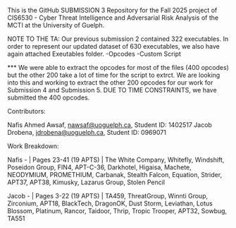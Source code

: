 This is the GitHub SUBMISSION 3 Repository for the Fall 2025 project of CIS6530 - Cyber Threat Intelligence and Adversarial Risk Analysis of the MCTI at the University of Guelph.

NOTE TO THE TA: 
Our previous submission 2 contained 322 executables. In order to represent our updated dataset of 630 executables, we also have again attached Exeutables folder.
-Opcodes
-Custom Script

*** We were able to extract the opcodes for most of the files (400 opcodes) but the other 200 take a lot of time for the script to extrct. We are looking into this and working to extract the other 200 opcodes for our work for Submission 4 and Submission 5.
DUE TO TIME CONSTRAINTS, we have submitted the 400 opcodes.

Contributors:

Nafis Ahmed Awsaf, nawsaf@uoguelph.ca, Student ID: 1402517 Jacob Drobena, jdrobena@uoguelph.ca, Student ID: 0969071

Work Breakdown:

Nafis - | Pages 23-41 (19 APTS) | The White Company, Whitefly, Windshift, Poseidon Group, FIN4, APT-C-36, Darkhotel, Higaisa, Machete, NEODYMIUM, PROMETHIUM, Carbanak, Stealth Falcon, Equation, Strider, APT37, APT38, Kimusky, Lazarus Group, Stolen Pencil

Jacob - | Pages 3-22 (19 APTS) | TA459, ThreatGroup, Winnti Group, Zirconium, APT18, BlackTech, DragonOK, Dust Storm, Leviathan, Lotus Blossom, Platinum, Rancor, Taidoor, Thrip, Tropic Trooper, APT32, Sowbug, TA551
